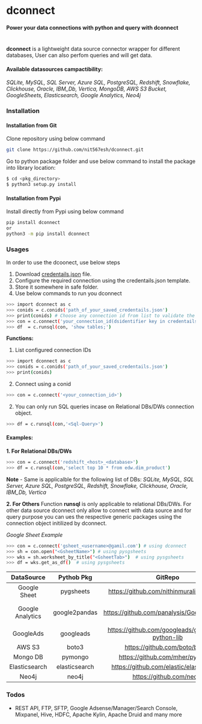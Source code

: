 # **dconnect** 
#### Power your data connections with python and query with dconnect
#
**dconnect** is a lightweight data source connector wrapper for different databases, User can also perfom queries and will get data.
#### Available datasources campactibility:
*SQLite, MySQL, SQL Server, Azure SQL, PostgreSQL, Redshift, Snowflake, Clickhouse, Oracle, IBM_Db, Vertica, MongoDB, AWS S3 Bucket, GoogleSheets, Elasticsearch, Google Analytics, Neo4j*
### Installation
#### Installation from Git
Clone repository using below command
```sh
git clone https://github.com/nit567esh/dconnect.git
```
Go to python package folder and use below command to install the package into library location:

```sh
$ cd <pkg_directory>
$ python3 setup.py install
```
#### Installation from Pypi
Install directly from Pypi using below command
```sh
pip install dconnect 
or
python3 -m pip install dconnect
```
### Usages
In order to use the dcoonect, use below steps
1. Download [credentails.json](https://github.com/nit567esh/dconnect/blob/master/credentails.json) file.
2. Configure the required connection using the credentails.json template.
3. Store it somewhere in safe folder.
4. Use below commands to run you dconnect
```sh
>>> import dconnect as c
>>> conids = c.conids('path_of_your_saved_credentails.json')
>>> print(conids) # Choose any connection id from list to validate the connection
>>> con = c.connect('your_connection_id(dsidentifier key in credentails.json)')
>>> df  = c.runsql(con, 'show tables;')
```
**Functions:**
1. List configured connection IDs
```sh
>>> import dconnect as c
>>> conids = c.conids('path_of_your_saved_credentails.json')
>>> print(conids)
```
2. Connect using a conid
```sh
>>> con = c.connect('<your_connection_id>')
```
2. You can only run SQL queries incase on Relational DBs/DWs connection object.
```sh
>>> df = c.runsql(con,'<Sql-Query>')
```
#### Examples:
**1. For Relational DBs/DWs**
```sh
>>> con = c.connect('redshift_<host>_<database>')
>>> df = c.runsql(con,'select top 10 * from edw.dim_product')
```
**Note** - Same is applicalble for the following list of DBs: *SQLite, MySQL, SQL Server, Azure SQL, PostgreSQL, Redshift, Snowflake, Clickhouse, Oracle, IBM_Db, Vertica* 

**2. For Others**
Function **runsql** is only applicable to relational DBs/DWs. For other data source dconnect only allow to connect with data source and for query purpose you can ues the respective generic packages using the connection object initilized by dconnect.

*Google Sheet Example*
```sh
>>> con = c.connect('gsheet_<username>@gamil.com') # using dconnect
>>> sh = con.open("<GsheetName>") # using pysgsheets
>>> wks = sh.worksheet_by_title("<GsheetTab>")  # using pysgsheets
>>> df = wks.get_as_df()  # using pysgsheets
```

| DataSource|Pythob Pkg|GitRepo|Pypi|Dependencies|
|:---------:|:--------:|:-----:|:--:|:------:|
|Google Sheet|pygsheets| https://github.com/nithinmurali/pygsheets  | https://pygsheets.readthedocs.io/en/stable/ |client_secret json file|
|Google Analytics|google2pandas| https://github.com/panalysis/Google2Pandas  | https://pypi.org/project/Google2Pandas/ |client_secret json file, token file|
|GoogleAds|googleads| https://github.com/googleads/googleads-python-lib  | https://pypi.org/project/googleads/ |client_secret json file|
|AWS S3|boto3| https://github.com/boto/boto3  | https://pypi.org/project/boto3/ ||
|Mongo DB|pymongo| https://github.com/mher/pymongo  | https://pypi.org/project/pymongo/ ||
|Elasticsearch|elasticsearch| https://github.com/elastic/elasticsearch  | https://pypi.org/project/elasticsearch/ ||
|Neo4j|neo4j| https://github.com/neo4j  | https://pypi.org/project/neo4j/ ||

### Todos
 - REST API, FTP, SFTP, Google Adsense/Manager/Search Console, Mixpanel, Hive, HDFC, Apache Kylin, Apache Druid and many more

